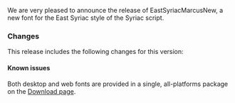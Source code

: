 
We are very pleased to announce the release of EastSyriacMarcusNew, a new font for the East Syriac style of the Syriac script.

### Changes

This release includes the following changes for this version:



#### Known issues

Both desktop and web fonts are provided in a single, all-platforms package on the [Download page](https://software.sil.org/scheherazade/download).

